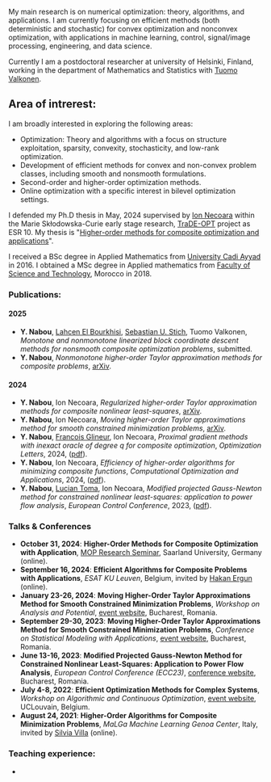 My main research is on numerical optimization: theory, algorithms, and applications. I am currently focusing on efficient methods (both deterministic and stochastic) for convex optimization and nonconvex optimization, with applications in machine learning, control, signal/image processing, engineering, and data science.

Currently I am a postdoctoral researcher at university of Helsinki, Finland, working in the department of Mathematics and Statistics with [Tuomo Valkonen](https://tuomov.iki.fi).


## Area of intrerest:
I am broadly interested in exploring the following areas:
- Optimization: Theory and algorithms with a focus on structure exploitation, sparsity, convexity, stochasticity, and low-rank optimization.
- Development of efficient methods for convex and non-convex problem classes, including smooth and nonsmooth formulations.
- Second-order and higher-order optimization methods.
- Online optimization with a specific interest in bilevel optimization settings.

I defended my Ph.D thesis in May, 2024 supervised by [Ion Necoara](https://acse.pub.ro/index.php/en/ion-necoara/) within the Marie Skłodowska-Curie early stage research, [TraDE-OPT](https://cordis.europa.eu/project/id/861137/results) project as ESR 10. My thesis is "[Higher-order methods for composite optimization and applications](https://github.com/Yassine-Nabou/Yassine-Nabou.github.io/blob/main/Yassine_nabou_PHD.pdf)". 


I received a BSc degree in Applied Mathematics from [University Cadi Ayyad](https://www.uca.ma) in 2016. I obtained a MSc degree in Applied mathematics from [Faculty of Science and Technology](https://www.fsts.ac.ma), Morocco in 2018.



### Publications:  

#### 2025 
- **Y. Nabou**, [Lahcen El Bourkhisi](https://scholar.google.com/citations?user=M5wTSqcAAAAJ&hl=en), [Sebastian U. Stich](https://sstich.ch), Tuomo Valkonen, *Monotone and nonmonotone linearized block coordinate descent methods for nonsmooth composite optimization problems*, submitted.
- **Y. Nabou**, *Nonmonotone higher-order Taylor approximation methods for composite problems*, [arXiv](https://arxiv.org/abs/2503.01182).  

#### 2024  
- **Y. Nabou**, Ion Necoara, *Regularized higher-order Taylor approximation methods for composite nonlinear least-squares*, [arXiv](https://arxiv.org/abs/2503.02370).  
- **Y. Nabou**, Ion Necoara, *Moving higher-order Taylor approximations method for smooth constrained minimization problems*, [arXiv](https://arxiv.org/abs/2402.15022).  
- **Y. Nabou**, [Francois Glineur](https://perso.uclouvain.be/francois.glineur/), Ion Necoara, *Proximal gradient methods with inexact oracle of degree q for composite optimization*, *Optimization Letters*, 2024, ([pdf](https://link.springer.com/content/pdf/10.1007/s11590-024-02118-9.pdf)).  
- **Y. Nabou**, Ion Necoara, *Efficiency of higher-order algorithms for minimizing composite functions*, *Computational Optimization and Applications*, 2024, ([pdf](https://link.springer.com/content/pdf/10.1007/s10589-023-00533-9.pdf)).  
- **Y. Nabou**, [Lucian Toma](https://scholar.google.fr/citations?user=H8ux6UMAAAAJ&hl=fr), Ion Necoara, *Modified projected Gauss-Newton method for constrained nonlinear least-squares: application to power flow analysis*, *European Control Conference*, 2023, ([pdf](https://ieeexplore.ieee.org/abstract/document/10178179)).  



### Talks & Conferences  

- **October 31, 2024**: **Higher-Order Methods for Composite Optimization with Application**, [MOP Research Seminar](https://www.mop.uni-saarland.de/teaching/MOPResearchSeminar/index.shtml), Saarland University, Germany (online).  
- **September 16, 2024**: **Efficient Algorithms for Composite Problems with Applications**, *ESAT KU Leuven*, Belgium, invited by [Hakan Ergun](https://scholar.google.com/citations?user=EGUrHGsAAAAJ&hl=en) (online).  
- **January 23-26, 2024**: **Moving Higher-Order Taylor Approximations Method for Smooth Constrained Minimization Problems**, *Workshop on Analysis and Potential*, [event website](http://imar.ro/~imar/2024/Conferinte/APBucur/Abstracts.pdf), Bucharest, Romania.  
- **September 29-30, 2023**: **Moving Higher-Order Taylor Approximations Method for Smooth Constrained Minimization Problems**, *Conference on Statistical Modeling with Applications*, [event website](https://statmod2023.sciencesconf.org/?lang=en), Bucharest, Romania.  
- **June 13-16, 2023**: **Modified Projected Gauss-Newton Method for Constrained Nonlinear Least-Squares: Application to Power Flow Analysis**, *European Control Conference (ECC23)*, [conference website](https://ecc23.euca-ecc.org/index.html), Bucharest, Romania.  
- **July 4-8, 2022**: **Efficient Optimization Methods for Complex Systems**, *Workshop on Algorithmic and Continuous Optimization*, [event website](https://trade-opt-itn.eu/workshop.html), UCLouvain, Belgium.  
- **August 24, 2021**: **Higher-Order Algorithms for Composite Minimization Problems**, *MaLGa Machine Learning Genoa Center*, Italy, invited by [Silvia Villa](https://dima.unige.it/~villa) (online).  




### Teaching experience:
-


